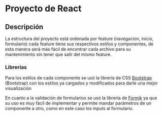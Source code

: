 # Proyecto de React

## Descripción

La estructura del proyecto está ordenada por feature (navegacion, inicio, formulario)
cada feature tiene sus respectivos estilos y componentes, de esta manera será más fácil de 
encontrar cada archivo para su mantenimiento sin tener que salir del mismo feature.

### Librerías

Para los estilos de cada componente se usó la librería de CSS [Bootstrap](https://bootswatch.com/) (Bootstrap) con
los estilos ya cargados y modificados para darle una mejor visualización


En cuanto a la validación de formularios se usó la librería de [Formik](https://formik.org/)
ya que su uso es muy fácil de implementar y permite mandar parámetros de un componente
a otro, como en este caso los inputs al formulario. 


